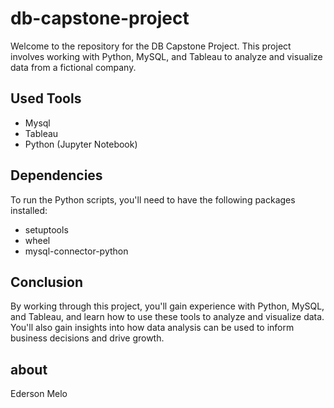 # db-capstone-project

Welcome to the repository for the DB Capstone Project. This project involves working with Python, MySQL, and Tableau to analyze and visualize data from a fictional company.

## Used Tools
 * Mysql
 * Tableau
 * Python (Jupyter Notebook)

## Dependencies
To run the Python scripts, you'll need to have the following packages installed:

* setuptools
* wheel
* mysql-connector-python

## Conclusion
By working through this project, you'll gain experience with Python, MySQL, and Tableau, and learn how to use these tools to analyze and visualize data. You'll also gain insights into how data analysis can be used to inform business decisions and drive growth.

## about
Ederson Melo